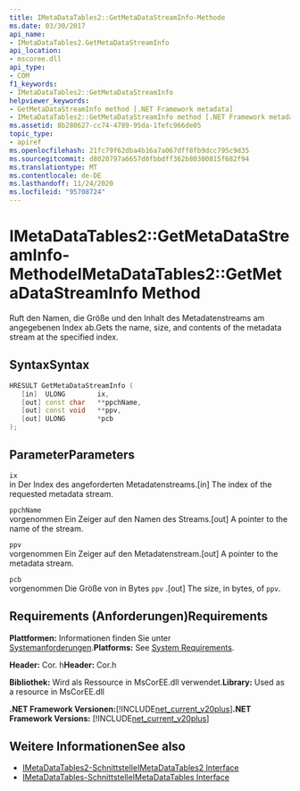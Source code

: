 ```yaml
---
title: IMetaDataTables2::GetMetaDataStreamInfo-Methode
ms.date: 03/30/2017
api_name:
- IMetaDataTables2.GetMetaDataStreamInfo
api_location:
- mscoree.dll
api_type:
- COM
f1_keywords:
- IMetaDataTables2::GetMetaDataStreamInfo
helpviewer_keywords:
- GetMetaDataStreamInfo method [.NET Framework metadata]
- IMetaDataTables2::GetMetaDataStreamInfo method [.NET Framework metadata]
ms.assetid: 8b280627-cc74-4789-95da-1fefc966de05
topic_type:
- apiref
ms.openlocfilehash: 21fc79f62dba4b16a7a067dff8fb9dcc795c9d35
ms.sourcegitcommit: d8020797a6657d0fbbdff362b80300815f682f94
ms.translationtype: MT
ms.contentlocale: de-DE
ms.lasthandoff: 11/24/2020
ms.locfileid: "95708724"
---
```

# <a name="imetadatatables2getmetadatastreaminfo-method"></a><span data-ttu-id="2854d-102">IMetaDataTables2::GetMetaDataStreamInfo-Methode</span><span class="sxs-lookup"><span data-stu-id="2854d-102">IMetaDataTables2::GetMetaDataStreamInfo Method</span></span>

<span data-ttu-id="2854d-103">Ruft den Namen, die Größe und den Inhalt des Metadatenstreams am angegebenen Index ab.</span><span class="sxs-lookup"><span data-stu-id="2854d-103">Gets the name, size, and contents of the metadata stream at the specified index.</span></span>  
  
## <a name="syntax"></a><span data-ttu-id="2854d-104">Syntax</span><span class="sxs-lookup"><span data-stu-id="2854d-104">Syntax</span></span>  
  
```cpp  
HRESULT GetMetaDataStreamInfo (  
   [in]  ULONG        ix,  
   [out] const char   **ppchName,  
   [out] const void   **ppv,  
   [out] ULONG        *pcb  
);  
```  
  
## <a name="parameters"></a><span data-ttu-id="2854d-105">Parameter</span><span class="sxs-lookup"><span data-stu-id="2854d-105">Parameters</span></span>  

 `ix`  
 <span data-ttu-id="2854d-106">in Der Index des angeforderten Metadatenstreams.</span><span class="sxs-lookup"><span data-stu-id="2854d-106">[in] The index of the requested metadata stream.</span></span>  
  
 `ppchName`  
 <span data-ttu-id="2854d-107">vorgenommen Ein Zeiger auf den Namen des Streams.</span><span class="sxs-lookup"><span data-stu-id="2854d-107">[out] A pointer to the name of the stream.</span></span>  
  
 `ppv`  
 <span data-ttu-id="2854d-108">vorgenommen Ein Zeiger auf den Metadatenstream.</span><span class="sxs-lookup"><span data-stu-id="2854d-108">[out] A pointer to the metadata stream.</span></span>  
  
 `pcb`  
 <span data-ttu-id="2854d-109">vorgenommen Die Größe von in Bytes `ppv` .</span><span class="sxs-lookup"><span data-stu-id="2854d-109">[out] The size, in bytes, of `ppv`.</span></span>  
  
## <a name="requirements"></a><span data-ttu-id="2854d-110">Requirements (Anforderungen)</span><span class="sxs-lookup"><span data-stu-id="2854d-110">Requirements</span></span>  

 <span data-ttu-id="2854d-111">**Plattformen:** Informationen finden Sie unter [Systemanforderungen](../../get-started/system-requirements.md).</span><span class="sxs-lookup"><span data-stu-id="2854d-111">**Platforms:** See [System Requirements](../../get-started/system-requirements.md).</span></span>  
  
 <span data-ttu-id="2854d-112">**Header:** Cor. h</span><span class="sxs-lookup"><span data-stu-id="2854d-112">**Header:** Cor.h</span></span>  
  
 <span data-ttu-id="2854d-113">**Bibliothek:** Wird als Ressource in MsCorEE.dll verwendet.</span><span class="sxs-lookup"><span data-stu-id="2854d-113">**Library:** Used as a resource in MsCorEE.dll</span></span>  
  
 <span data-ttu-id="2854d-114">**.NET Framework Versionen:**[!INCLUDE[net_current_v20plus](../../../../includes/net-current-v20plus-md.md)]</span><span class="sxs-lookup"><span data-stu-id="2854d-114">**.NET Framework Versions:** [!INCLUDE[net_current_v20plus](../../../../includes/net-current-v20plus-md.md)]</span></span>  
  
## <a name="see-also"></a><span data-ttu-id="2854d-115">Weitere Informationen</span><span class="sxs-lookup"><span data-stu-id="2854d-115">See also</span></span>

- [<span data-ttu-id="2854d-116">IMetaDataTables2-Schnittstelle</span><span class="sxs-lookup"><span data-stu-id="2854d-116">IMetaDataTables2 Interface</span></span>](imetadatatables2-interface.md)
- [<span data-ttu-id="2854d-117">IMetaDataTables-Schnittstelle</span><span class="sxs-lookup"><span data-stu-id="2854d-117">IMetaDataTables Interface</span></span>](imetadatatables-interface.md)
